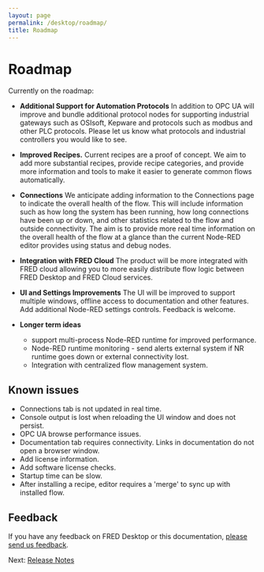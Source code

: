 ```yaml
---
layout: page
permalink: /desktop/roadmap/
title: Roadmap
---
```

# Roadmap

Currently on the roadmap:

* **Additional Support for Automation Protocols** In addition to OPC UA will improve and bundle additional protocol nodes for supporting industrial gateways such as OSIsoft, Kepware and protocols such as modbus and other PLC protocols.  Please let us know what protocols and industrial controllers you would like to see.

* **Improved Recipes.** Current recipes are a proof of concept.  We aim to add more substantial recipes, provide recipe categories, and provide more information and tools to make it easier to generate common flows automatically.

* **Connections**  We anticipate adding information to the Connections page to indicate the overall health of the flow.  This will include information such as how long the system has been running, how long connections have been up or down, and other
statistics related to the flow and outside connectivity.  The aim is to provide more real time information on the overall health of the flow at a glance than the current Node-RED editor provides using status and debug nodes.

* **Integration with FRED Cloud** The product will be more integrated with FRED cloud allowing you to more easily distribute flow logic between FRED Desktop and FRED Cloud services.

* **UI and Settings Improvements**  The UI will be improved to support multiple windows, offline access to documentation and other features.  Add additional Node-RED settings controls.  Feedback is welcome.

* **Longer term ideas**
  * support multi-process Node-RED runtime for improved performance.
  * Node-RED runtime monitoring - send alerts external system if NR runtime goes down or external connectivity lost.
  * Integration with centralized flow management system.

## Known issues

* Connections tab is not updated in real time.
* Console output is lost when reloading the UI window and does not persist.
* OPC UA browse performance issues.
* Documentation tab requires connectivity. Links in documentation do not open a browser window.
* Add license information.
* Add software license checks.
* Startup time can be slow.
* After installing a recipe, editor requires a 'merge' to sync up with installed flow.

## Feedback

If you have any feedback on FRED Desktop or this documentation, [please send us feedback](mailto:info@sensetecnic.com).

Next: [Release Notes](/desktop/release)